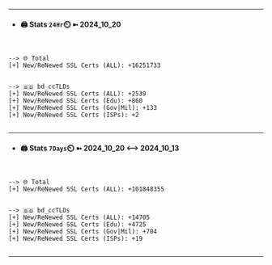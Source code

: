 

---
- #### 🖨️ **Stats** `24Hr`⏲️ ➼ 2024_10_20
```console


--> 🌐 Total
[+] New/ReNewed SSL Certs (ALL): +16251733


--> 🇧🇩 bd_ccTLDs
[+] New/ReNewed SSL Certs (ALL): +2539
[+] New/ReNewed SSL Certs (Edu): +860
[+] New/ReNewed SSL Certs (Gov|Mil): +133
[+] New/ReNewed SSL Certs (ISPs): +2


```

---
- #### 🖨️ **Stats** `7Days`⏲️ ➼ 2024_10_20 <--> 2024_10_13
```console


--> 🌐 Total
[+] New/ReNewed SSL Certs (ALL): +101848355


--> 🇧🇩 bd_ccTLDs
[+] New/ReNewed SSL Certs (ALL): +14705
[+] New/ReNewed SSL Certs (Edu): +4725
[+] New/ReNewed SSL Certs (Gov|Mil): +704
[+] New/ReNewed SSL Certs (ISPs): +19


```

---

